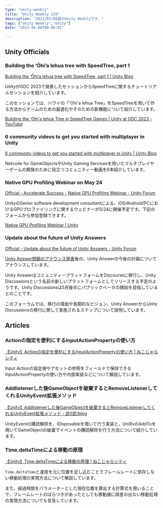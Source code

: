 ```yaml
---
type: "unity-weekly"
title: "Unity Weekly 120"
description: "2023/05/08週のUnity Weeklyです。"
tags: ["Unity Weekly","Unity"]
date: "2023-05-08T00:00:01"

---
```


## Unity Officials

### Building the ‘Ōhi’a lehua tree with SpeedTree, part 1

[Building the ‘Ōhi’a lehua tree with SpeedTree, part 1 | Unity Blog](https://blog.unity.com/games/building-the-ohia-lehua-tree-with-speedtree-part-1)

UnityがGDC 2023で発表したセッションからSpeedTreeに関するチュートリアルセッションを紹介しています。

このセッションでは、ハワイの「'Ohi'a lehua Tree」をSpeedTreeを用いて作る方法からゲームのための最適化やそのための新機能について紹介しています。

[Building the 'Ohi'a lehua Tree in SpeedTree Games | Unity at GDC 2023 - YouTube](https://www.youtube.com/watch?v=vYj4e7TYx4I)

### 6 community videos to get you started with multiplayer in Unity

[6 community videos to get you started with multiplayer in Unity | Unity Blog](https://blog.unity.com/games/6-community-videos-to-get-you-started-with-multiplayer)

Netcode for GameObjectsやUnity Gaming Servicesを用いたマルチプレイヤーゲームの開発のために役立つコミュニティー動画を6本紹介しています。

### Native GPU Profiling Webinar on May 24

[Official - Accelerate Success - Native GPU Profiling Webinar - Unity Forum](https://forum.unity.com/threads/accelerate-success-native-gpu-profiling-webinar.1433008/)

UnityのSenior software development consultantによる、iOS/Android/PCにおけるGPUプロファイリングに関するウェビナーが5/24に開催予定です。下記のフォームから参加登録できます。

[Native GPU Profiling Webinar | Unity](https://create.unity.com/accelerate-success-native-gpu-profiling-webinar)

### Update about the future of Unity Answers

[Official - Update about the future of Unity Answers - Unity Forum](https://forum.unity.com/threads/update-about-the-future-of-unity-answers.1432777/)

[Unity Answer閉鎖のアナウンス発表](https://forum.unity.com/threads/unity-answers-shutdown-canceled.1293360/)後の、Unity Answerの今後の計画についてアナウンスしています。

Unity AnswerはコミュニティープラットフォームをDiscourseに移行し、Unity Discussionsという名前の新しいプラットフォームとしてリリースする予定のようです。Unity Discussionsは5月後半にパブリックベータの開始を目指しているとのことです。

このフォーラムでは、移行の理由や長期的なビジョン、Unity AnswerからUnity Discussionsの移行に際して実施されるステップについて説明しています。

## Articles

### Actionの指定を便利にするInputActionPropertyの使い方

[【Unity】Actionの指定を便利にするInputActionPropertyの使い方 | ねこじゃらシティ](https://nekojara.city/unity-input-system-action-property)

Input Actionの設定値やアセットの参照をフィールドで保持できるInputActionPropertyの使い方や内部実装などについて解説しています。

### Addlistenerした後GameObjectを破棄するとRemoveListenerしてくれるUnityEvent拡張メソッド

[【Unity】Addlistenerした後GameObjectを破棄するとRemoveListenerしてくれるUnityEvent拡張メソッド - 武0武/blog](https://bravememo.hatenablog.com/entry/2023/05/03/100000)

UnityEventの購読解除を、IDisposableを用いて行う実装と、UniRxのAddToを用いてGameObjectの破棄でイベントの購読解除を行う方法について紹介しています。

### Time.deltaTimeによる移動の原理

[【Unity】Time.deltaTimeによる移動の原理 | ねこじゃらシティ](https://nekojara.city/unity-deltatime-movement)

`Time.deltaTime`と速度を元に位置を足し込むことでフレームレートに依存しない移動処理の実現方法について解説しています。

また、経過時間をパラメーターとした現在位置を算出する計算式を用いることで、フレームレートのばらつきがあったとしても移動値に誤差の出ない移動処理の実現方法についても言及しています。